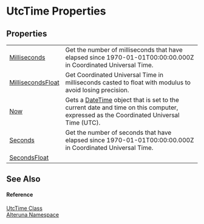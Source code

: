 # UtcTime Properties




## Properties
<table>
<tr>
<td><a href="P_Alteruna_UtcTime_Milliseconds">Milliseconds</a></td>
<td>Get the number of milliseconds that have elapsed since 1970-01-01T00:00:00.000Z in Coordinated Universal Time.</td></tr>
<tr>
<td><a href="P_Alteruna_UtcTime_MillisecondsFloat">MillisecondsFloat</a></td>
<td>Get Coordinated Universal Time in milliseconds casted to float with modulus to avoid losing precision.</td></tr>
<tr>
<td><a href="P_Alteruna_UtcTime_Now">Now</a></td>
<td>Gets a <a href="https://learn.microsoft.com/dotnet/api/system.datetime" target="_blank" rel="noopener noreferrer">DateTime</a> object that is set to the current date and time on this computer, expressed as the Coordinated Universal Time (UTC).</td></tr>
<tr>
<td><a href="P_Alteruna_UtcTime_Seconds">Seconds</a></td>
<td>Get the number of seconds that have elapsed since 1970-01-01T00:00:00.000Z in Coordinated Universal Time.</td></tr>
<tr>
<td><a href="P_Alteruna_UtcTime_SecondsFloat">SecondsFloat</a></td>
<td> </td></tr>
</table>

## See Also


#### Reference
<a href="T_Alteruna_UtcTime">UtcTime Class</a>  
<a href="N_Alteruna">Alteruna Namespace</a>  
